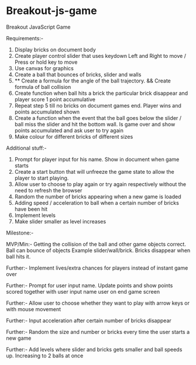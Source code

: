 # Breakout-js-game

Breakout JavaScript Game

Requirements:-
1. Display bricks on document body
2. Create player control slider that uses keydown Left and Right to move / Press or hold key to move
3. Use canvas for graphics
4. Create a ball that bounces of bricks, slider and walls
5. ** Create a formula for the angle of the ball trajectory. && Create formula of ball collision
5. Create function when ball hits a brick the particular brick disappear and player score 1 point accumulative
6. Repeat step 5 till no bricks on document games end. Player wins and points accumulated shown
7. Create a function when the event that the ball goes below the slider / ball miss the slider and hit the bottom wall. Is game over and show points accumulated and ask user to try again
8. Make colour for different bricks of different sizes


Additional stuff:-
1. Prompt for player input for his name. Show in document when game starts
2. Create a start button that will unfreeze the game state to allow the player to start playing. 
3. Allow user to choose to play again or try again respectively without the need to refresh the browser
4. Random the number of bricks appearing when a new game is loaded
5. Adding speed / acceleration to ball when a certain number of bricks have been hit
6. Implement levels
7. Make slider smaller as level increases

Milestone:-

MVP/Min:- Getting the collision of the ball and other game objects correct. Ball can bounce of objects Example slider/wall/brick. Bricks disappear when ball hits it.

Further:- Implement lives/extra chances for players instead of instant game over

Further:- Prompt for user input name. Update points and show points scored together with user input name user on end game screen

Further:- Allow user to choose whether they want to play with arrow keys or with mouse movement

Further:- Input acceleration after certain number of bricks disappear

Further:- Random the size and number or bricks every time the user starts a new game

Further:- Add levels where slider and bricks gets smaller and ball speeds up. Increasing to 2 balls at once
